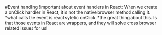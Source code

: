 #Event handling
    !important about event handlers in React:
    When we create a onClick handler in React, it is not the native browser method calling it.
    *what calls the event is react sytetic onClick.
    *the great thing about this. Is that those events in React are wrappers, and they will solve cross browser related issues for us!